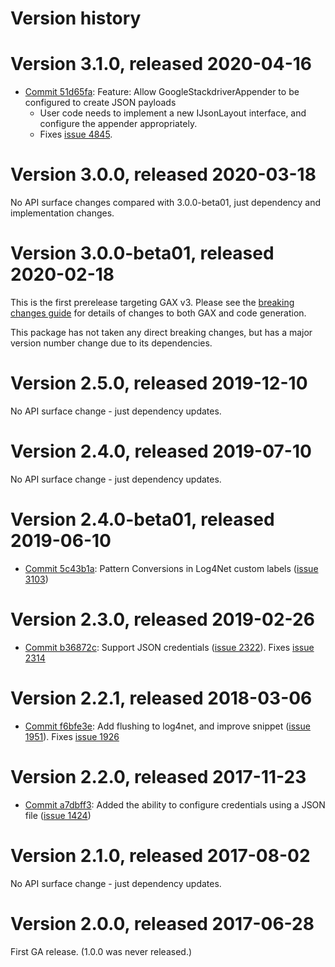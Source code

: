 # Version history

# Version 3.1.0, released 2020-04-16

- [Commit 51d65fa](https://github.com/googleapis/google-cloud-dotnet/commit/51d65fa): Feature: Allow GoogleStackdriverAppender to be configured to create JSON payloads
  - User code needs to implement a new IJsonLayout interface, and configure the appender appropriately.
  - Fixes [issue 4845](https://github.com/googleapis/google-cloud-dotnet/issues/4845).

# Version 3.0.0, released 2020-03-18

No API surface changes compared with 3.0.0-beta01, just dependency
and implementation changes.

# Version 3.0.0-beta01, released 2020-02-18

This is the first prerelease targeting GAX v3. Please see the [breaking changes guide](https://googleapis.github.io/google-cloud-dotnet/docs/guides/breaking-gax2.html) for details of changes to both GAX and code generation.

This package has not taken any direct breaking changes, but has a major version number change due to its dependencies.

# Version 2.5.0, released 2019-12-10

No API surface change - just dependency updates.

# Version 2.4.0, released 2019-07-10

No API surface change - just dependency updates.

# Version 2.4.0-beta01, released 2019-06-10

- [Commit 5c43b1a](https://github.com/googleapis/google-cloud-dotnet/commit/5c43b1a): Pattern Conversions in Log4Net custom labels ([issue 3103](https://github.com/googleapis/google-cloud-dotnet/issues/3103))

# Version 2.3.0, released 2019-02-26

- [Commit b36872c](https://github.com/googleapis/google-cloud-dotnet/commit/b36872c): Support JSON credentials ([issue 2322](https://github.com/googleapis/google-cloud-dotnet/issues/2322)). Fixes [issue 2314](https://github.com/googleapis/google-cloud-dotnet/issues/2314)

# Version 2.2.1, released 2018-03-06

- [Commit f6bfe3e](https://github.com/googleapis/google-cloud-dotnet/commit/f6bfe3e): Add flushing to log4net, and improve snippet ([issue 1951](https://github.com/googleapis/google-cloud-dotnet/issues/1951)). Fixes [issue 1926](https://github.com/googleapis/google-cloud-dotnet/issues/1926)

# Version 2.2.0, released 2017-11-23

- [Commit a7dbff3](https://github.com/googleapis/google-cloud-dotnet/commit/a7dbff3): Added the ability to configure credentials using a JSON file ([issue 1424](https://github.com/googleapis/google-cloud-dotnet/issues/1424))

# Version 2.1.0, released 2017-08-02

No API surface change - just dependency updates.

# Version 2.0.0, released 2017-06-28

First GA release. (1.0.0 was never released.)
